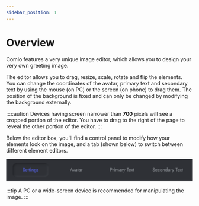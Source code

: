 ```yaml
---
sidebar_position: 1
---
```


# Overview
Comio features a very unique image editor, which allows you to design your very own greeting image.

The editor allows you to drag, resize, scale, rotate and flip the elements. You can change the coordinates of the avatar, primary text and secondary text by using the mouse (on PC) or the screen (on phone) to drag them. The position of the background is fixed and can only be changed by modifying the background externally.

:::caution
Devices having screen narrower than **700** pixels will see a cropped portion of the editor. You have to drag to the right of the page to reveal the other portion of the editor.
:::

Below the editor box, you'll find a control panel to modify how your elements look on the image, and a tab (shown  below) to switch between different element editors.

<img alt="Greeter settings panel" className="docImg" src="/img/docs/89f86245914394e59aca38792a0b68d0.png" />

:::tip
A PC or a wide-screen device is recommended for manipulating the image.
:::